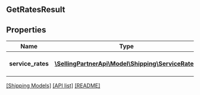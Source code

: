 ## GetRatesResult

## Properties

Name | Type | Description | Notes
------------ | ------------- | ------------- | -------------
**service_rates** | [**\SellingPartnerApi\Model\Shipping\ServiceRate[]**](ServiceRate.md) | A list of service rates. |

[[Shipping Models]](../) [[API list]](../../Api) [[README]](../../../README.md)
